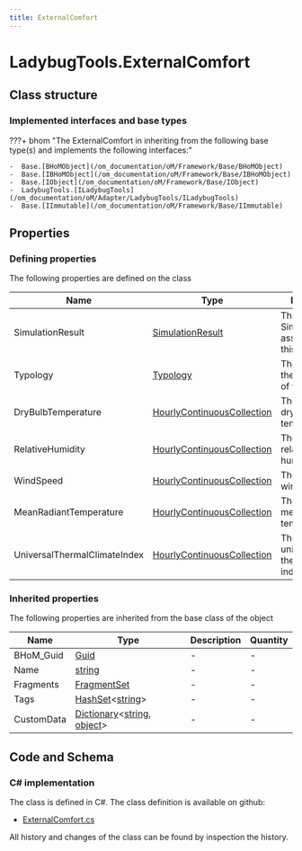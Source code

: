 ```yaml
---
title: ExternalComfort
---
```


# LadybugTools.ExternalComfort



## Class structure

### Implemented interfaces and base types

???+ bhom "The ExternalComfort in inheriting from the following base type(s) and implements the following interfaces:"

    -  Base.[BHoMObject](/om_documentation/oM/Framework/Base/BHoMObject)
    -  Base.[IBHoMObject](/om_documentation/oM/Framework/Base/IBHoMObject)
    -  Base.[IObject](/om_documentation/oM/Framework/Base/IObject)
    -  LadybugTools.[ILadybugTools](/om_documentation/oM/Adapter/LadybugTools/ILadybugTools)
    -  Base.[IImmutable](/om_documentation/oM/Framework/Base/IImmutable)


## Properties



### Defining properties

The following properties are defined on the class

| Name             | Type             | Description      | Quantity         |
|------------------|------------------|------------------|------------------|
| SimulationResult | [SimulationResult](/om_documentation/oM/Adapter/LadybugTools/SimulationResult) | The SimulationResult associated with this object. | - |
| Typology | [Typology](/om_documentation/oM/Adapter/LadybugTools/Typology) | The typology in the processing of this object. | - |
| DryBulbTemperature | [HourlyContinuousCollection](/om_documentation/oM/Adapter/LadybugTools/HourlyContinuousCollection) | The calculated dry bulb temperature. | - |
| RelativeHumidity | [HourlyContinuousCollection](/om_documentation/oM/Adapter/LadybugTools/HourlyContinuousCollection) | The calculated relative humidity. | - |
| WindSpeed | [HourlyContinuousCollection](/om_documentation/oM/Adapter/LadybugTools/HourlyContinuousCollection) | The calculated wind speed. | - |
| MeanRadiantTemperature | [HourlyContinuousCollection](/om_documentation/oM/Adapter/LadybugTools/HourlyContinuousCollection) | The calculated mean radiant temperature. | - |
| UniversalThermalClimateIndex | [HourlyContinuousCollection](/om_documentation/oM/Adapter/LadybugTools/HourlyContinuousCollection) | The calculated universal thermal climate index. | - |


### Inherited properties
The following properties are inherited from the base class of the object

| Name             | Type             | Description      | Quantity         |
|------------------|------------------|------------------|------------------|
| BHoM_Guid | [Guid](https://learn.microsoft.com/en-us/dotnet/api/System.Guid?view=netstandard-2.0) | - | - |
| Name | [string](https://learn.microsoft.com/en-us/dotnet/api/System.String?view=netstandard-2.0) | - | - |
| Fragments | [FragmentSet](/om_documentation/oM/Framework/Base/FragmentSet) | - | - |
| Tags | [HashSet](https://learn.microsoft.com/en-us/dotnet/api/System.Collections.Generic.HashSet-1?view=netstandard-2.0)&lt;[string](https://learn.microsoft.com/en-us/dotnet/api/System.String?view=netstandard-2.0)&gt; | - | - |
| CustomData | [Dictionary](https://learn.microsoft.com/en-us/dotnet/api/System.Collections.Generic.Dictionary-2?view=netstandard-2.0)&lt;[string](https://learn.microsoft.com/en-us/dotnet/api/System.String?view=netstandard-2.0), [object](https://learn.microsoft.com/en-us/dotnet/api/System.Object?view=netstandard-2.0)&gt; | - | - |


## Code and Schema

### C# implementation

The class is defined in C#. The class definition is available on github:

- [ExternalComfort.cs](https://github.com/BHoM/LadybugTools_Toolkit/blob/develop/LadybugTools_oM/Simulation/ExternalComfort.cs)

All history and changes of the class can be found by inspection the history.
